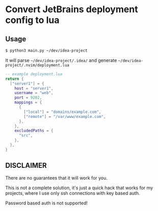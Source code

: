 # Convert JetBrains deployment config to lua

## Usage

```bash
$ python3 main.py ~/dev/idea-project
```

It will parse `~/dev/idea-project/.idea/` and generate `~/dev/idea-project/.nvim/deployment.lua`

```lua
-- example deployment.lua
return {
  ["server1"] = {
    host = "server1",
    username = "web",
    port = 9202,
    mappings = {
      {
        ["local"] = "domains/example.com",
        ["remote"] = "/var/www/example.com",
      },
    },
    excludedPaths = {
      "src",
    },
  },
}
```

## DISCLAIMER

There are no guarantees that it will work for you.

This is not a complete solution, it's just a quick hack that works for my projects, where I use only ssh connections with key based auth.

Password based auth is not supported!
